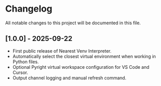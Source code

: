 # Changelog

All notable changes to this project will be documented in this file.

## [1.0.0] - 2025-09-22
- First public release of Nearest Venv Interpreter.
- Automatically select the closest virtual environment when working in Python files.
- Optional Pyright virtual workspace configuration for VS Code and Cursor.
- Output channel logging and manual refresh command.

